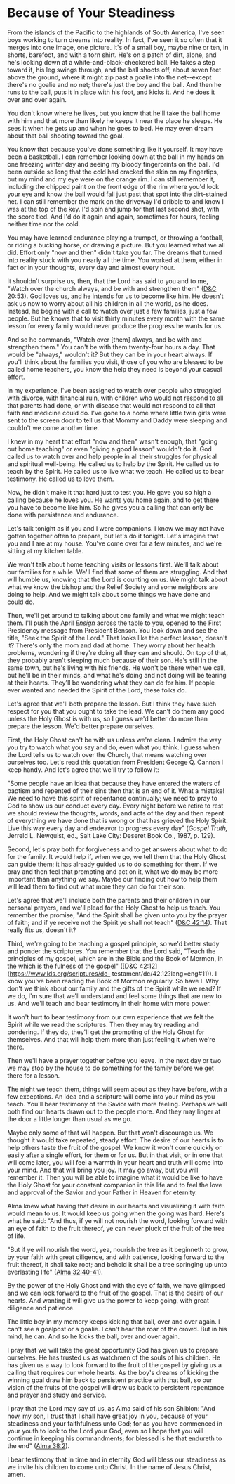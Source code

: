 # Because of Your Steadiness

From the islands of the Pacific to the highlands of South America, I've seen
boys working to turn dreams into reality. In fact, I've seen it so often that
it merges into one image, one picture. It's of a small boy, maybe nine or ten,
in shorts, barefoot, and with a torn shirt. He's on a patch of dirt, alone,
and he's looking down at a white-and-black-checkered ball. He takes a step
toward it, his leg swings through, and the ball shoots off, about seven feet
above the ground, where it might zip past a goalie into the net--except
there's no goalie and no net; there's just the boy and the ball. And then he
runs to the ball, puts it in place with his foot, and kicks it. And he does it
over and over again.

You don't know where he lives, but you know that he'll take the ball home with
him and that more than likely he keeps it near the place he sleeps. He sees it
when he gets up and when he goes to bed. He may even dream about that ball
shooting toward the goal.

You know that because you've done something like it yourself. It may have been
a basketball. I can remember looking down at the ball in my hands on one
freezing winter day and seeing my bloody fingerprints on the ball. I'd been
outside so long that the cold had cracked the skin on my fingertips, but my
mind and my eye were on the orange rim. I can still remember it, including the
chipped paint on the front edge of the rim where you'd lock your eye and know
the ball would fall just past that spot into the dirt-stained net. I can still
remember the mark on the driveway I'd dribble to and know I was at the top of
the key. I'd spin and jump for that last second shot, with the score tied. And
I'd do it again and again, sometimes for hours, feeling neither time nor the
cold.

You may have learned endurance playing a trumpet, or throwing a football, or
riding a bucking horse, or drawing a picture. But you learned what we all did.
Effort only "now and then" didn't take you far. The dreams that turned into
reality stuck with you nearly all the time. You worked at them, either in fact
or in your thoughts, every day and almost every hour.

It shouldn't surprise us, then, that the Lord has said to you and to me,
"Watch over the church always, and be with and strengthen them" ([D&amp;C
20:53](https://www.lds.org/scriptures/dc-testament/dc/20.53?lang=eng#52)). God
loves us, and he intends for us to become like him. He doesn't ask us now to
worry about all his children in all the world, as he does. Instead, he begins
with a call to watch over just a few families, just a few people. But he knows
that to visit thirty minutes every month with the same lesson for every family
would never produce the progress he wants for us.

And so he commands, "Watch over [them] always, and be with and strengthen
them." You can't be with them twenty-four hours a day. That would be "always,"
wouldn't it? But they can be in your heart always. If you'll think about the
families you visit, those of you who are blessed to be called home teachers,
you know the help they need is beyond your casual effort.

In my experience, I've been assigned to watch over people who struggled with
divorce, with financial ruin, with children who would not respond to all that
parents had done, or with disease that would not respond to all that faith and
medicine could do. I've gone to a home where little twin girls were sent to
the screen door to tell us that Mommy and Daddy were sleeping and couldn't we
come another time.

I knew in my heart that effort "now and then" wasn't enough, that "going out
home teaching" or even "giving a good lesson" wouldn't do it. God called us to
watch over and help people in all their struggles for physical and spiritual
well-being. He called us to help by the Spirit. He called us to teach by the
Spirit. He called us to live what we teach. He called us to bear testimony. He
called us to love them.

Now, he didn't make it that hard just to test you. He gave you so high a
calling because he loves you. He wants you home again, and to get there you
have to become like him. So he gives you a calling that can only be done with
persistence and endurance.

Let's talk tonight as if you and I were companions. I know we may not have
gotten together often to prepare, but let's do it tonight. Let's imagine that
you and I are at my house. You've come over for a few minutes, and we're
sitting at my kitchen table.

We won't talk about home teaching visits or lessons first. We'll talk about
our families for a while. We'll find that some of them are struggling. And
that will humble us, knowing that the Lord is counting on us. We might talk
about what we know the bishop and the Relief Society and some neighbors are
doing to help. And we might talk about some things we have done and could do.

Then, we'll get around to talking about one family and what we might teach
them. I'll push the April _Ensign_ across the table to you, opened to the
First Presidency message from President Benson. You look down and see the
title, "Seek the Spirit of the Lord." That looks like the perfect lesson,
doesn't it? There's only the mom and dad at home. They worry about her health
problems, wondering if they're doing all they can and should. On top of that,
they probably aren't sleeping much because of their son. He's still in the
same town, but he's living with his friends. He won't be there when we call,
but he'll be in their minds, and what he's doing and not doing will be tearing
at their hearts. They'll be wondering what they can do for him. If people ever
wanted and needed the Spirit of the Lord, these folks do.

Let's agree that we'll both prepare the lesson. But I think they have such
respect for you that you ought to take the lead. We can't do them any good
unless the Holy Ghost is with us, so I guess we'd better do more than prepare
the lesson. We'd better prepare ourselves.

First, the Holy Ghost can't be with us unless we're clean. I admire the way
you try to watch what you say and do, even what you think. I guess when the
Lord tells us to watch over the Church, that means watching over ourselves
too. Let's read this quotation from President George Q. Cannon I keep handy.
And let's agree that we'll try to follow it:

"Some people have an idea that because they have entered the waters of baptism
and repented of their sins then that is an end of it. What a mistake! We need
to have this spirit of repentance continually; we need to pray to God to show
us our conduct every day. Every night before we retire to rest we should
review the thoughts, words, and acts of the day and then repent of everything
we have done that is wrong or that has grieved the Holy Spirit. Live this way
every day and endeavor to progress every day" (_Gospel Truth,_ Jerreld L.
Newquist, ed., Salt Lake City: Deseret Book Co., 1987, p. 129).

Second, let's pray both for forgiveness and to get answers about what to do
for the family. It would help if, when we go, we tell them that the Holy Ghost
can guide them; it has already guided us to do something for them. If we pray
and then feel that prompting and act on it, what we do may be more important
than anything we say. Maybe our finding out how to help them will lead them to
find out what more they can do for their son.

Let's agree that we'll include both the parents and their children in our
personal prayers, and we'll plead for the Holy Ghost to help us teach. You
remember the promise, "And the Spirit shall be given unto you by the prayer of
faith; and if ye receive not the Spirit ye shall not teach" ([D&amp;C
42:14](https://www.lds.org/scriptures/dc-testament/dc/42.14?lang=eng#13)).
That really fits us, doesn't it?

Third, we're going to be teaching a gospel principle, so we'd better study and
ponder the scriptures. You remember that the Lord said, "Teach the principles
of my gospel, which are in the Bible and the Book of Mormon, in the which is
the fulness of the gospel" ([D&amp;C 42:12](https://www.lds.org/scriptures/dc-
testament/dc/42.12?lang=eng#11)). I know you've been reading the Book of
Mormon regularly. So have I. Why don't we think about our family and the gifts
of the Spirit while we read? If we do, I'm sure that we'll understand and feel
some things that are new to us. And we'll teach and bear testimony in their
home with more power.

It won't hurt to bear testimony from our own experience that we felt the
Spirit while we read the scriptures. Then they may try reading and pondering.
If they do, they'll get the prompting of the Holy Ghost for themselves. And
that will help them more than just feeling it when we're there.

Then we'll have a prayer together before you leave. In the next day or two we
may stop by the house to do something for the family before we get there for a
lesson.

The night we teach them, things will seem about as they have before, with a
few exceptions. An idea and a scripture will come into your mind as you teach.
You'll bear testimony of the Savior with more feeling. Perhaps we will both
find our hearts drawn out to the people more. And they may linger at the door
a little longer than usual as we go.

Maybe only some of that will happen. But that won't discourage us. We thought
it would take repeated, steady effort. The desire of our hearts is to help
others taste the fruit of the gospel. We know it won't come quickly or easily
after a single effort, for them or for us. But in that visit, or in one that
will come later, you will feel a warmth in your heart and truth will come into
your mind. And that will bring you joy. It may go away, but you will remember
it. Then you will be able to imagine what it would be like to have the Holy
Ghost for your constant companion in this life and to feel the love and
approval of the Savior and your Father in Heaven for eternity.

Alma knew what having that desire in our hearts and visualizing it with faith
would mean to us. It would keep us going when the going was hard. Here's what
he said: "And thus, if ye will not nourish the word, looking forward with an
eye of faith to the fruit thereof, ye can never pluck of the fruit of the tree
of life.

"But if ye will nourish the word, yea, nourish the tree as it beginneth to
grow, by your faith with great diligence, and with patience, looking forward
to the fruit thereof, it shall take root; and behold it shall be a tree
springing up unto everlasting life" ([Alma
32:40-41](https://www.lds.org/scriptures/bofm/alma/32.40-41?lang=eng#39)).

By the power of the Holy Ghost and with the eye of faith, we have glimpsed and
we can look forward to the fruit of the gospel. That is the desire of our
hearts. And wanting it will give us the power to keep going, with great
diligence and patience.

The little boy in my memory keeps kicking that ball, over and over again. I
can't see a goalpost or a goalie. I can't hear the roar of the crowd. But in
his mind, he can. And so he kicks the ball, over and over again.

I pray that we will take the great opportunity God has given us to prepare
ourselves. He has trusted us as watchmen of the souls of his children. He has
given us a way to look forward to the fruit of the gospel by giving us a
calling that requires our whole hearts. As the boy's dreams of kicking the
winning goal draw him back to persistent practice with that ball, so our
vision of the fruits of the gospel will draw us back to persistent repentance
and prayer and study and service.

I pray that the Lord may say of us, as Alma said of his son Shiblon: "And now,
my son, I trust that I shall have great joy in you, because of your steadiness
and your faithfulness unto God; for as you have commenced in your youth to
look to the Lord your God, even so I hope that you will continue in keeping
his commandments; for blessed is he that endureth to the end" ([Alma
38:2](https://www.lds.org/scriptures/bofm/alma/38.2?lang=eng#1)).

I bear testimony that in time and in eternity God will bless our steadiness as
we invite his children to come unto Christ. In the name of Jesus Christ, amen.

